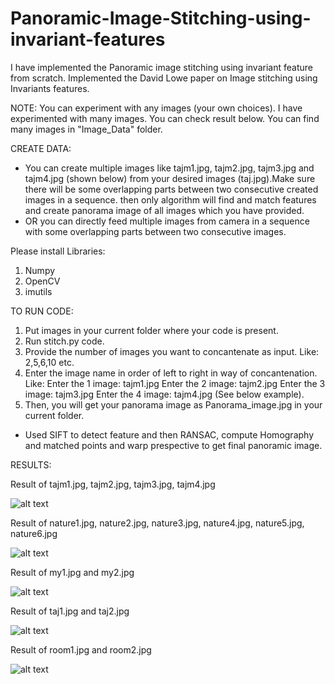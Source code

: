 # Panoramic-Image-Stitching-using-invariant-features
I have implemented the Panoramic image stitching using invariant feature from scratch. Implemented the David Lowe paper on Image stitching using Invariants features.

NOTE: You can experiment with any images (your own choices). I have experimented with many images. You can check result below. You can find many images in "Image_Data" folder.

CREATE DATA:
- You can create multiple images like tajm1.jpg, tajm2.jpg, tajm3.jpg and tajm4.jpg (shown below) from your desired images (taj.jpg).Make sure there will be some overlapping parts between two consecutive created images in a sequence. then only algorithm will find and match features and create panorama image of all images which you have provided. 
- OR you can directly feed multiple images from camera in a sequence with some overlapping parts between two consecutive images. 

Please install Libraries:
1. Numpy
2. OpenCV
3. imutils

TO RUN CODE:
1. Put images in your current folder where your code is present.
2. Run stitch.py code.
3. Provide the number of images you want to concantenate as input. Like: 2,5,6,10 etc.
4. Enter the image name in order of left to right in way of concantenation. Like:
    Enter the 1 image: tajm1.jpg
    Enter the 2 image: tajm2.jpg
    Enter the 3 image: tajm3.jpg
    Enter the 4 image: tajm4.jpg   (See below example).
5. Then, you will get your panorama image as Panorama_image.jpg in your current folder. 

- Used SIFT to detect feature and then RANSAC, compute Homography and matched points and warp prespective to get final panoramic image.

RESULTS:

Result of tajm1.jpg, tajm2.jpg, tajm3.jpg, tajm4.jpg

![alt text](https://github.com/AVINASH793/Panoramic-Image-Stitching-using-invariant-features/blob/master/Result/tajm_report.JPG)

Result of nature1.jpg, nature2.jpg, nature3.jpg, nature4.jpg, nature5.jpg, nature6.jpg

![alt text](https://github.com/AVINASH793/Panoramic-Image-Stitching-using-invariant-features/blob/master/Result/nature_report.JPG)

Result of my1.jpg and my2.jpg

![alt text](https://github.com/AVINASH793/Panoramic-Image-Stitching-using-invariant-features/blob/master/Result/my_report.JPG)

Result of taj1.jpg and taj2.jpg

![alt text](https://github.com/AVINASH793/Panoramic-Image-Stitching-using-invariant-features/blob/master/Result/taj_report.JPG)

Result of room1.jpg and room2.jpg

![alt text](https://github.com/AVINASH793/Panoramic-Image-Stitching-using-invariant-features/blob/master/Result/room_report.JPG)
